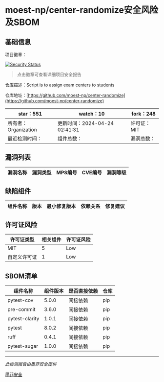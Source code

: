 # moest-np/center-randomize安全风险及SBOM

## 基础信息

项目徽章：

[![Security Status](https://www.murphysec.com/platform3/v31/badge/1782844025250652160.svg)](https://www.murphysec.com/console/report/1782121754008932352/1782844025250652160)

> 点击徽章可查看详细项目安全报告

仓库描述：Script is to assign exam centers to students

仓库地址：[https://github.com/moest-np/center-randomize](https://github.com/moest-np/center-randomize)

| star：551 | watch：10 | fork：248 |
| ----------- | -------------- | ------------ |
| 所有者：Organization | 更新时间：2024-04-24 02:41:31 | 许可证：MIT |
| 最近检测时间： | 组件总数： | 漏洞总数： |




## 漏洞列表

| 漏洞名称 | 漏洞类型 | MPS编号 | CVE编号 | 漏洞等级 |
| ------- | ------ | ------- | ------ | ----- |





## 缺陷组件

| 组件名称 | 版本 | 最小修复版本 | 依赖关系 | 修复建议 |
| -------- | ---- | ------------ | -------- | -------- |





## 许可证风险

| 许可证类型 | 相关组件 | 许可证风险 |
| ---------- | -------- | ---------- |
|MIT|5|Low|
|自定义许可证|1|Low|




## SBOM清单

| 组件名称 | 组件版本 | 是否直接依赖 | 仓库 |
| -------- | -------- | ------------ | ---- |
|pytest-cov|5.0.0|间接依赖|pip|
|pre-commit|3.6.0|间接依赖|pip|
|pytest-clarity|1.0.1|间接依赖|pip|
|pytest|8.0.2|间接依赖|pip|
|ruff|0.4.1|间接依赖|pip|
|pytest-sugar|1.0.0|间接依赖|pip|


------

*此检测报告由墨菲安全提供*

[墨菲安全](www.murphysec.com)